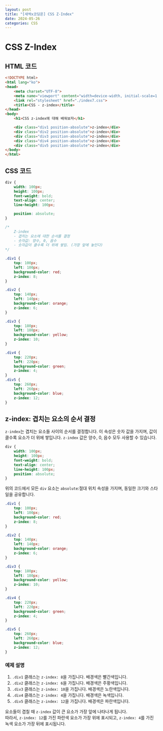 ```yaml
---
layout: post
title: "[새싹x코딩온] CSS Z-Index"
date: 2024-05-26
categories: CSS
---
```


# CSS Z-Index
## HTML 코드

```html
<!DOCTYPE html>
<html lang="ko">
<head>
    <meta charset="UTF-8">
    <meta name="viewport" content="width=device-width, initial-scale=1.0">
    <link rel="stylesheet" href="./index7.css">
    <title>CSS - z-index</title>
</head>
<body>
    <h1>CSS z-index에 대해 배워보자</h1>

    <div class="div1 position-absolute">z-index</div>
    <div class="div2 position-absolute">z-index</div>
    <div class="div3 position-absolute">z-index</div>
    <div class="div4 position-absolute">z-index</div>
    <div class="div5 position-absolute">z-index</div>
</body>
</html>
```

## CSS 코드

```css
div {
    width: 100px;
    height: 100px;
    font-weight: bold;
    text-align: center;
    line-height: 100px;

    position: absolute;
}

/* 
    Z-index
    - 겹치는 요소에 대한 순서를 결정
    - 숫자값: 양수, 0, 음수
    - 숫자값이 클수록 더 위에 쌓임. (가장 앞에 놓인다)
*/

.div1 {
    top: 100px;
    left: 100px;
    background-color: red;
    z-index: 8;
}

.div2 {
    top: 140px;
    left: 140px;
    background-color: orange;
    z-index: 6;
}

.div3 {
    top: 180px;
    left: 180px;
    background-color: yellow;
    z-index: 10;
}

.div4 {
    top: 220px;
    left: 220px;
    background-color: green;
    z-index: 4;
}
.div5 {
    top: 260px;
    left: 260px;
    background-color: blue;
    z-index: 12;
}
```

## z-index: 겹치는 요소의 순서 결정

`z-index`는 겹치는 요소들 사이의 순서를 결정합니다. 이 속성은 숫자 값을 가지며, 값이 클수록 요소가 더 위에 쌓입니다. `z-index` 값은 양수, 0, 음수 모두 사용할 수 있습니다.

```css
div {
    width: 100px;
    height: 100px;
    font-weight: bold;
    text-align: center;
    line-height: 100px;
    position: absolute;
}
```

위의 코드에서 모든 `div` 요소는 `absolute`:절대 위치 속성을 가지며, 동일한 크기와 스타일을 공유합니다.

```css
.div1 {
    top: 100px;
    left: 100px;
    background-color: red;
    z-index: 8;
}

.div2 {
    top: 140px;
    left: 140px;
    background-color: orange;
    z-index: 6;
}

.div3 {
    top: 180px;
    left: 180px;
    background-color: yellow;
    z-index: 10;
}

.div4 {
    top: 220px;
    left: 220px;
    background-color: green;
    z-index: 4;
}

.div5 {
    top: 260px;
    left: 260px;
    background-color: blue;
    z-index: 12;
}
```

### 예제 설명

1. `.div1` 클래스는 `z-index: 8`을 가집니다. 배경색은 빨간색입니다.
2. `.div2` 클래스는 `z-index: 6`을 가집니다. 배경색은 주황색입니다.
3. `.div3` 클래스는 `z-index: 10`을 가집니다. 배경색은 노란색입니다.
4. `.div4` 클래스는 `z-index: 4`을 가집니다. 배경색은 녹색입니다.
5. `.div5` 클래스는 `z-index: 12`을 가집니다. 배경색은 파란색입니다.

요소들이 겹칠 때 `z-index` 값이 큰 요소가 가장 앞에 나타나게 됩니다. <br> 
따라서, `z-index: 12`를 가진 파란색 요소가 가장 위에 표시되고, `z-index: 4`를 가진 녹색 요소가 가장 뒤에 표시됩니다.